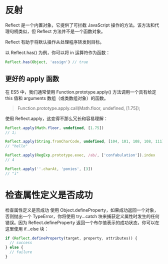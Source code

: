 # 反射

Reflect 是一个内置对象，它提供了可拦截 JavaScript 操作的方法。该方法和代理句柄类似，但 Reflect 方法并不是一个函数对象。

Reflect 有助于将默认操作从处理程序转发到目标。

以 Reflect.has() 为例，你可以将 in 运算符作为函数：

```js
Reflect.has(Object, 'assign') // true
```

## 更好的 apply 函数

在 ES5 中，我们通常使用 Function.prototype.apply() 方法调用一个具有给定 this 值和 arguments 数组（或类数组对象）的函数。

> Function.prototype.apply.call(Math.floor, undefined, [1.75]);

使用 Reflect.apply，这变得不那么冗长和容易理解：

```js
Reflect.apply(Math.floor, undefined, [1.75])
// 1;

Reflect.apply(String.fromCharCode, undefined, [104, 101, 108, 108, 111])
// "hello"

Reflect.apply(RegExp.prototype.exec, /ab/, ['confabulation']).index
// 4

Reflect.apply(''.charAt, 'ponies', [3])
// "i"
```

# 检查属性定义是否成功

检查属性定义是否成功
使用 Object.defineProperty，如果成功返回一个对象，否则抛出一个 TypeError，你将使用 try...catch 块来捕获定义属性时发生的任何错误。因为 Reflect.defineProperty 返回一个布尔值表示的成功状态，你可以在这里使用 if...else 块：

```js
if (Reflect.defineProperty(target, property, attributes)) {
  // success
} else {
  // failure
}
```
